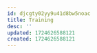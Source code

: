 ```yaml
---
id: djcgty02yy9u41d8bw5noac
title: Training
desc: ''
updated: 1724626588121
created: 1724626588121
---
```

